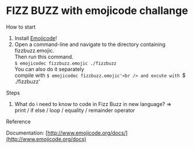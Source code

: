 # FIZZ BUZZ with emojicode challange

How to start

1. Install [Emojicode](http://www.emojicode.org/docs/guides/install.html)!
1. Open a command-line and navigate to the directory containing fizzbuzz.emojic. <br />
   Then run this command. <br />
   `$ emojicodec fizzbuzz.emojic ./fizzbuzz` <br />
   You can also do it separately <br />
   compile with `$ emojicodec fizzbuzz.emojic'<br /> and excute with `$ ./fizzbuzz' <br />

Steps

1. What do i need to know to code in Fizz Buzz in new language? => <br />
   print / if else / loop / equality / remainder operator <br />

Reference

Documentation: [http://www.emojicode.org/docs/](http://www.emojicode.org/docs)
